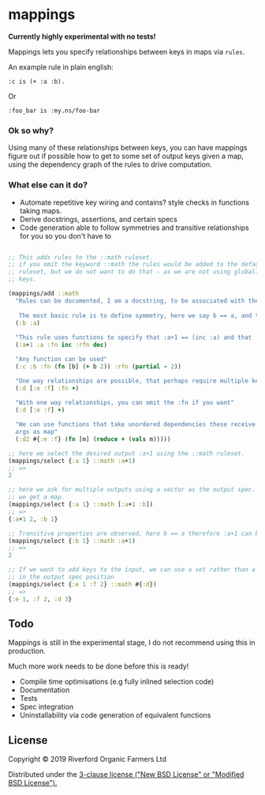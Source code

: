 # mappings

**Currently highly experimental with no tests!**

Mappings lets you specify relationships between keys in maps via `rules`.

An example rule in plain english:

`:c is (+ :a :b).`

Or 

`:foo_bar is :my.ns/foo-bar`

### Ok so why?

Using many of these relationships between keys, you can have mappings figure out if possible how to get 
to some set of output keys given a map, using the dependency graph of the rules to drive computation.

### What else can it do?

- Automate repetitive key wiring and contains? style checks in functions taking maps.
- Derive docstrings, assertions, and certain specs
- Code generation able to follow symmetries and transitive relationships for you so you don't have to

```clojure

;; This adds rules to the ::math ruleset.
;; if you omit the keyword ::math the rules would be added to the default
;; ruleset, but we do not want to do that - as we are not using globally qualified
;; keys.

(mappings/add ::math
  "Rules can be documented, I am a docstring, to be associated with the rule below.
   
   The most basic rule is to define symmetry, here we say b == a, and therefore a == b."
  (:b :a)
 
  "This rule uses functions to specify that :a+1 == (inc :a) and that :a = (dec :a+1)."
  (:a+1 :a :fn inc :rfn dec)

  "Any function can be used"
  (:c :b :fn (fn [b] (+ b 2)) :rfn (partial - 2))

  "One way relationships are possible, that perhaps require multiple keys"
  (:d [:e :f] :fn +)
  
  "With one way relationships, you can omit the :fn if you want"
  (:d [:e :f] +)

  "We can use functions that take unordered dependencies these receive their
  args as map"
  (:d2 #{:e :f} (fn [m] (reduce + (vals m)))))

;; here we select the desired output :a+1 using the ::math ruleset.
(mappings/select {:a 1} ::math :a+1)
;; =>
2

;; here we ask for multiple outputs using a vector as the output spec.
;; we get a map.
(mappings/select {:a 1} ::math [:a+1 :b])
;; =>
{:a+1 2, :b 1}

;; Transitive properties are observed, here b == a therefore :a+1 can be computed.
(mappings/select {:b 1} ::math :a+1)
;; =>
2

;; If we want to add keys to the input, we can use a set rather than a vector
;; in the output spec position
(mappings/select {:e 1 :f 2} ::math #{:d})
;; =>
{:e 1, :f 2, :d 3}

```

## Todo 

Mappings is still in the experimental stage, I do not recommend using this in production. 

Much more work needs to be done before this is ready!

- Compile time optimisations (e.g fully inlined selection code)
- Documentation 
- Tests
- Spec integration
- Uninstallability via code generation of equivalent functions

## License

Copyright © 2019 Riverford Organic Farmers Ltd

Distributed under the [3-clause license ("New BSD License" or "Modified BSD License").](http://github.com/riverford/mappings/blob/master/LICENSE)